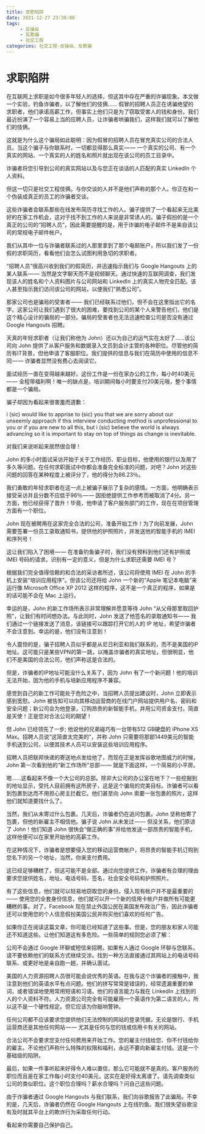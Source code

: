 ```yaml
---
title: 求职陷阱
date: 2021-12-27 23:38:08
tags:
     - 反操纵
     - 反欺骗
     - 社交工程
categories: 社交工程-反操纵、反欺骗
---
```

# 求职陷阱 #

在互联网上求职是如今很多年轻人的选择，但这其中存在严重的诈骗现象。本文做一个实验，钓鱼诈骗者，以了解他们的伎俩……
假冒的招聘人员正在诱骗绝望的求职者，他们承诺高薪工作，但事实上他们只是为了窃取受害人的钱和身份。我们最近扮演了一个容易上当的应聘人员，让诈骗者哄骗我们，这样我们就可以了解他们的伎俩。

这就是为什么这个骗局如此聪明：因为假冒的招聘人员在冒充真实公司的合法人员。当这个骗子与你联系时，一切都显得那么真实 — — 一个真实的公司、有一个真实的网站、一个真实的人的姓名和照片就出现在该公司的员工目录中。

诈骗者将您引导到公司的真实网站以及与您正在谈话的人匹配的真实 LinkedIn 个人资料。

但这一切只是社交工程伎俩。与你交谈的人并不是他们声称的那个人。你正在和一个伪装成真正的员工的诈骗者交谈。

这些诈骗者会联系那些在线发布简历寻找工作的人。骗子提供了一个看起来无比美好的在家工作机会，这对于找不到工作的人来说是非常诱人的。骗子假扮的是一个真正的公司的“招聘人员”，因此需要提醒的是，用于诈骗的电子邮件不是来自该公司的常规电子邮件帐户。

我们从其中一位与诈骗者联系过的人那里拿到了那个电邮账户，所以我们发了一份假的求职简历，看看他们会怎么试图利用急切的求职者。

“招聘人员”很高兴收到我们的假简历，并迅速指示我们与 Google Hangouts 上的某人联系 — — 当然是文字聊天而不是视频聊天。通过快速的互联网调查，我们发现该人的姓名和个人资料图片与公司网站和 LinkedIn 上的真实人物完全匹配。该人甚至指示我们访问该公司的网站，以便我们“熟悉公司”。

那家公司也是骗局的受害者 — — 我们已经联系过他们，但不会在这里指出它的名字。这家公司让我们遇到了很大的困难，要找到公司的某个人来警告他们，他们是这个精心设计的骗局的一部分。骗局的受害者也无法迅速检查公司是否没有通过 Google Hangouts 招聘。

天真的年轻求职者（让我们称他为 John）还以为自己的运气实在太好了……该公司向 John 提供了从客户服务和数据录入文员到会计主管的各种职位。尽管他的简历有IT背景，但他申请了客服职位。我们提供的信息与我们在简历中使用的信息不同 — — 诈骗者显然没有费心去阅读它。

面试经历一直在变得越来越好。这份工作是一份在家办公的工作，每小时40美元 — — 全程带福利啊！唯一的缺点是，培训期间每小时要支付20美元哦，整个事情都是一个骗局。

骗子却因为看起来很害羞而道歉：

i (sic) would like to apprise to (sic) you that we are sorry about our unseemly approach if this interview conducting method is unprofessional to you or if you are new to all this, but i (sic) believe the world is always advancing so it is important to stay on top of things as change is inevitable.

对我们来说听起来居然很合理！

John 的多小时面试采访开始于关于工作经历、职业目标，他使用的银行以及用了多久等问题。在任何求职面试中你都会准备完全标准的问题，对吧？John 对这些问题的回答在某种程度上被评分了，他的得分为86.23％。

我们勇敢的年轻求职者在这一点上被骗子展示了复杂的感情。一方面，他明确表示接受采访并且分数不应低于96％ — — 因拒绝提供工作参考而被取消了4分。另一方面，他已经获得了晋升！毕竟，他申请了客户服务部门的工作，现在在项目管理方面有一个职位。

John 现在被聘用在这家完全合法的公司，准备开始工作！为了向前发展，John 需要签署一份员工录取通知书，提供他的护照照片，并发送他的智能手机的 IMEI 和序列号！

这让我们陷入了困境 — — 在准备钓鱼骗子时，我们没有预料到他们还有护照或 IMEI 号码的请求。识别有一定的意义，但是为什么求职还需要 IMEI 号？

根据我们完全值得信赖的和合法的采访者所述，该公司将使用 IMEI 在 John 的手机上安装“培训应用程序”。但该公司还将给 John 一个新的“Apple 笔记本电脑”来运行像 Microsoft Office XP 2012 这样的程序，这不是一个真正的程序，如果是的话可能不会在 Mac 上运行。

幸运的是，John 的新工作场所表示非常理解并愿意等待 John “从父母那里取回护照”，让我们有时间想办法。与此同时，John 发送了他签名的录取通知书 — — 我们通过一个链接发送了消息，该链接可以跟踪打开它的人的 IP 地址，希望诈骗者不会注意到。幸运的是，他们没有注意到！

令人震惊的是，骗子招聘人员似乎都是从尼日利亚和我们联系的，而不是美国的IP地址。这可能只是某些VPN的第一跳，以掩盖诈骗者的真实地址，但很明显，他们不是美国的合法公司，他们声称这是合法的。

但是，诈骗者的IP地址可能没什么关系了，因为 John 有了一个新问题！他的培训无法开始，因为他的手机与培新应用程序不兼容。

感觉到自己的新工作可能处于危险之中，当招聘人员提出建议时，John 立即表示感到宽慰。John 被告知可以向其移动运营商的在线门户网站提供用户名、密码和安全问题；新公司会为他登录，订购昂贵的新智能手机，并用公司资金支付。简直是天使！正是您对合法公司的期望！

但 John 已经领先了一步; 他说他的兄弟碰巧有一台带有512 GB硬盘的 iPhone XS Max。招聘人员说“这简直太完美的”，并称 John 只需要将那部1449美元的智能手机送到公司，以便其技术人员可以安装这些培训应用程序。

招聘人员把联邦快递的寄送地点发给他了，而现在正是发挥谷歌地图威力的时候，John 第一次看到他的“新工作场所”总部 — — 就是下面这样，一个简易的小平房。

嗯……这看起来不像一个大公司的总部。除非大公司的办公室在地下？一些挖掘到的地址显示，受托人目前拥有这所房子，这是这个骗局的完美目标。诈骗者可以看到包裹到达而不用担心房主拦截它。他们甚至向 John 索要一张包裹的照片，这样他们就知道要找什么了。

当然，我们从未寄过什么包裹。几天后，诈骗者仍在追问包裹。John 坚称他寄了包裹，但他的新雇主不相信他。骗子说 John 从未发过 — — 但没关系，他们原谅了 John！他们知道 John 很快会“做正确的事”并给他发送一部昂贵的智能手机，这样他便可以在家里开始他的高薪工作。

在这种情况下，诈骗者是想要侵入您的移动运营商帐户，将昂贵的智能手机订购到您名下的另一个地址，当然，你来支付费用。

这已经足够糟糕了，但这可能不是全部。通过向您提供工作，诈骗者有合理的理由要求您提供姓名，地址，电话号码，签名，社会安全号码和护照照片。

有了这些信息，他们就可以轻易地窃取您的身份。侵入现有帐户并不是最重要的 — — 使用您的全套身份信息，他们就可以开一个新的信用卡帐户并做所有可能更糟糕的事。对了，Facebook 现在禁止外国公民在美国发布政治广告，因此诈骗者还可以使用您的个人信息假扮美国公民并购买他们喜欢的任何广告。

如果你正在阅读这篇文章，你可能已经知道了这些事。但是，您的朋友和家人可能还不知道这些。让他们知道这有多危险。一些简单的规则您必须了解：

公司不会通过 Google 环聊或短信来招聘。如果有人通过 Google 环聊与您联系，请不要依赖他们的联系方式继续交涉。找到一种方法直接通过其网站上的电话号码联系、或更好地是亲自跑一趟，并确认面试。

美国的人力资源招聘人员很可能会说优秀的英语。在我与这个诈骗者的接触中，我注意到他们的英语水平有点问题。他们的拼写常常是错误的，经常遗漏重要的单词，或者错误地使用常用短语和习语。他们的语言能力与我在 LinkedIn 上找到的人的个人资料不符。人力资源公司完全有可能雇用一个英语作为第二语言的人，所以这不是一个硬性规定。但它应该为你敲响警钟。

任何公司都不应该要求您提供他们无法控制的网站的登录凭据，无论是银行、手机运营商还是其他任何网站 — — 尤其是任何与您的钱或信用卡有关的网站。

合法公司不会要求您支付任何费用来开始工作。您的雇主付钱给您、你不付钱给你的雇主。不论他们声称什么特殊的权限和福利，永远不要向新雇主付钱。这是一个基础级的陷阱。

最后，如果一件事听起来好得令人难以置信，那么它可能就不是真的。客户服务的职位而且是在家工作每小时支付40美元，这实在是好得太离谱了。请先调查类似公司的类似职位。这个职位合理吗？薪水合理吗？问自己这些问题。

由于诈骗者通过 Google Hangouts 与我们联系，我们向谷歌报告了此骗局。不幸的是，几天后，诈骗者仍然在 Google Hangouts 上在线钓鱼。我们很失望谷歌没有及时就其平台上的欺诈行为采取任何行动。

看起来你需要自己保护自己。